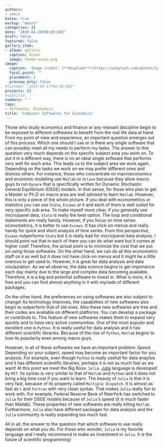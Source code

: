 ```yaml
---
authors:
- admin
katex: true
markup: "mmark"
categories: []
date: "2019-04-20T00:00:00Z"
draft: false
featured: false
gallery_item:
- album: gallery
  caption: Ocean
  image: theme-ocean.png
image:
  caption: 'Image credit: [**Unsplash**](https://unsplash.com/photos/CpkOjOcXdUY)'
  focal_point: ""
  placement: 2
  preview_only: false
#lastmod: "2019-04-17T00:00:00Z"
projects: []
#subtitle: ''
summary: " "
tags:
- Softwares, Economics
title: 'Computer Softwares for Economics'
---
```


Those who study economics and finance or any relavant discipline begin to be exposed to different softwares to benefit from the real life data at hand. From my point of view and experience, an important question emerges out of this process: Which one should I use or is there any single software that can possibly meet all my needs to perform my tasks. 
The answer to this question very much depends on the specific subject area you work on. To put it in a different way, there is no an ideal single software that performs very well for each area. This leads us to the subject area we work again. Depending on the tasks we work on we may prefer different ones and dismiss others. For instance, those who concentrate on macroeconomics and economic modeling use `Matlab` or `Octave` because they allow macro guys to run `Dynare` that is specifically written for Dynamic Stochastic General Equilibrium (DSGE) models. In that sense, for those who plan to get a Master or Ph.D on macro area are well advised to learn `Matlab`. However, this is only a piece of the whole picture. If you deal with econometrics or statistics you can use `Stata`, `Eviews` or `R` and each of them is well suited for very specific sub area. To make myself more clear, if you generally use micro/panel data, `Stata` is really the best option. The loop and conditional statements are really handy. However, if you focus on time series econometrics, it is better to use `Eviews`. It has click-on menus and really handy for quick and short analysis of time series. From this perspective, `Eviews` outperforms `Stata` but it is really bad for micro/panel data analysis. I should point out that in each of them you can do what want but it comes at higher cost! Therefore, the actual point is to minimize the cost that we put on using those softwares. On the other hand, we can do all this econometric staff on `R` as well but it does not have click-on menus and it might be a little onerous to get used to. However, `R` is great for data analysis and data visulaziation. As we all observe, the data science begins to get importance each day mainly due to the large and complex data becoming available. Therefore, `R` is a big and potential software to invest in. What is more, it is free and you can find almost anything in it with myriads of different packages. 

On the other hand, the preferences on using softwares are also subject to change! As technology improves, the capabilities of new softwares also begin to outperform that of old ones. Also these new softwares are free and their codes are available on different platforms. You can develop a package or contribute to. This feature of new softwares makes them to expand very quickly and to have very active communities. One of the most populer and excellent one is `Python`. It is really useful for data analysis and it has different scientific libraries. Because of the rise of `Python`, `Matlab` begins to lose its popularity even among macro guys. 

However, in all of these softwares we have an important problem: *Speed*. Depending on your subject, speed may become an important factor for you analysis. For example, even though `Python` is really usefull for data anaylsis and it has different scientific libraries, perhaps it is not as much fast as we want! At this point we meet the Big Boss: `Julia`. [Julia](https://julialang.org/) language is developed by `MIT`. Its syntax is very similar to that of `Matlab` and `Python` and it does not bring a big time cost if you want to learn. The beauty of `Julia` is that it is very fast, because of its property called `Multiple Dispatch`. It is almost as fast as `C` and `Fortran` with very clean syntax. That makes `Julia` really fun to work with. For example, Federal Reserve Bank of NewYork has switched to `Julia` for their DSGE models because of `Julia`'s speed (it is much faster than Matlab). These properties of new softwares are really killing `Matlab`. Furthermore, `Julia` also have different packages for data analysis and the `Julia` community is really expanding too much fast. 

All in all, the answer to the question that which software to use really depends on what you do. For those who wonder, `Julia` is my favorite language and I really recommend to make an investment in `Julia`. It is the future of scientific programming!











